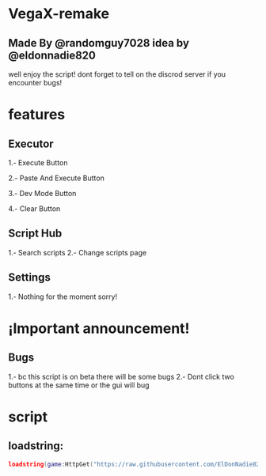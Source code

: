 # VegaX-remake
## Made By @randomguy7028 idea by @eldonnadie820
well enjoy the script!
dont forget to tell on the discrod server if you encounter bugs!

# features
## Executor
1.- Execute Button

2.- Paste And Execute Button

3.- Dev Mode Button

4.- Clear Button

## Script Hub
1.- Search scripts
2.- Change scripts page

## Settings
1.- Nothing for the moment sorry!

# ¡Important announcement!
## Bugs
1.- bc this script is on beta there will be some bugs
2.- Dont click two buttons at the same time or the gui will bug

# script
## loadstring:
```lua
loadstring(game:HttpGet("https://raw.githubusercontent.com/ElDonNadie820/VegaX-remake/refs/heads/main/VegaX.lua"))()
```
